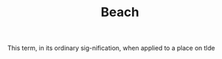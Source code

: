 ---
title: Beach
letter: B
permalink: "/definitions/beach.html"
body: This term, in its ordinary sig-nification, when applied to a place on tlde
published_at: '2018-07-07'
layout: post
---